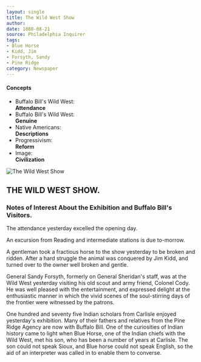 ```yaml
---
layout: single
title: The Wild West Show
author: 
date: 1888-08-21
source: Philadelphia Inquirer
tags:
- Blue Horse
- Kidd, Jim
- Forsyth, Sandy
- Pine Ridge
category: Newspaper
---
```

<div class="concepts">
    <h4>Concepts</h4>
    <div class="keywords">
        <ul>
            <li>
                <span title="BBWW:Attendance" style="background-color: transparent;">
                    <a title="BBWW:Attendance" onmouseover="highlightSpan(this.getAttribute('title'))">
                        Buffalo Bill's Wild West:
                        <br />
                        <strong>Attendance</strong>
                    </a>  
                </span>
            </li>
            <li>
                <span title="BBWW:Genuine" style="background-color: transparent;">
                    <a title="BBWW:Genuine" onmouseover="highlightSpan(this.getAttribute('title'))">
                        Buffalo Bill's Wild West:
                        <br />
                        <strong>Genuine</strong>
                    </a>  
                </span>
            </li>
            <li>
                <span title="NA:Descriptions" style="background-color: transparent;">
                    <a title="NA:Descriptions" onmouseover="highlightSpan(this.getAttribute('title'))">
                        Native Americans:
                        <br />
                        <strong>Descriptions</strong>
                    </a>  
                </span>
            </li>
            <li>
                <span title="Progressivism:Reform" style="background-color: transparent;">
                    <a title="Progressivism:Reform" onmouseover="highlightSpan(this.getAttribute('title'))">
                        Progressivism:
                        <br />
                        <strong>Reform</strong>
                    </a>  
                </span>
            </li>
            <li>
                <span title="Image:Civilization" style="background-color: transparent;">
                    <a title="Image:Civilization" onmouseover="highlightSpan(this.getAttribute('title'))">
                        Image:
                        <br />
                        <strong>Civilization</strong>
                    </a>  
                </span>
            </li>
        </ul>
    </div>
</div>

![The Wild West Show](http://codyarchive.org/figures/250/wfc.nsp02735.1.jpg "The Wild West Show")

<section class="contentside">
<h2>THE WILD WEST SHOW.</h2>

<h3>Notes of Interest About the Exhibition and Buffalo Bill's Visitors.</h3>

<span title="BBWW:Attendance" style="background-color:transparent">The attendance yesterday excelled the opening day</span>.

An excursion from Reading and intermediate stations is due to-morrow.

A gentleman took a fractious horse to the show yesterday to be broken and ridden. After a hard struggle the animal was conquered by Jim Kidd, and turned over to the owner well broken and gentle.

General Sandy Forsyth, formerly on General Sheridan's staff, was at the Wild West yesterday visiting his old scout and army friend, Colonel Cody. He was well pleased with the entertainment, and expressed delight at the enthusiastic manner in which the <span title="BBWW:Genuine" style="background-color:transparent">vivid scenes of the soul-stirring days of the frontier were witnessed by the patrons</span>.

One hundred and seventy five Indian scholars from Carlisle enjoyed yesterday's exhibition. Many of their fathers and relatives from the Pine Ridge Agency are now with Buffalo Bill. <span title="NA:Descriptions" style="background-color:transparent"><span title="Progressivism:Reform" style="background-color:transparent"><span title="Image:Civilization" style="background-color:transparent">One of the curiosities of Indian history came to light when Blue Horse, one of the Indian chiefs with the Wild West, met his son, who has been a number of years at Carlisle. The son could not speak Sioux, and Blue horse could not speak English, so the aid of an interpreter was called in to enable them to converse</span></span></span>.
</section>